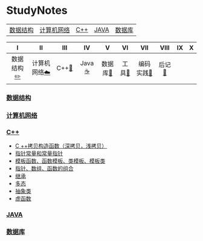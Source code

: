 StudyNotes
==============================================================
<table>
  <tr>
    <td><a href="./数据结构">数据结构</a></td>
    <td><a href="./计算机网络">计算机网络</a></td>
    <td><a href="./C++">C++</a></td>
    <td><a href="./JAVA">JAVA</a></td>
    <td><a href="./数据库">数据库</a></td>
  </tr>
</table>

| Ⅰ | Ⅱ | Ⅲ | Ⅳ | Ⅴ | Ⅵ | Ⅶ | Ⅷ | Ⅸ | Ⅹ |
| :--------: | :---------: | :---------: | :---------: | :---------: | :---------:| :---------: | :-------: | :-------:| :------:|
| 数据结构[:pencil2:](#数据结构) | 计算机网络[:cloud:](#计算机网络) | C++[:couple:](#C++) | Java [:coffee:](#Java)|数据库[:floppy_disk:](#数据库)|  工具[:hammer:](#工具-hammer)| 编码实践[:speak_no_evil:](#编码实践-speak_no_evil)| 后记[:memo:](#后记-memo) |


### [数据结构](./数据结构)



### [计算机网络](./计算机网络)



### [C++](./C++)

* [C ++拷贝构造函数（深拷贝，浅拷贝）](https://github.com/sunnyandgood/StudyNotes/blob/master/C%2B%2B/C%2B%2B%E6%8B%B7%E8%B4%9D%E6%9E%84%E9%80%A0%E5%87%BD%E6%95%B0(%E6%B7%B1%E6%8B%B7%E8%B4%9D%EF%BC%8C%E6%B5%85%E6%8B%B7%E8%B4%9D).md)
* [指针常量和常量指针](https://github.com/sunnyandgood/StudyNotes/blob/master/C%2B%2B/指针常量和常量指针.md)
* [模板函数、函数模板、类模板、模板类](https://github.com/sunnyandgood/StudyNotes/blob/master/C%2B%2B/模板函数、函数模板、类模板、模板类.md)
* [指针、数组、函数的组合](https://github.com/sunnyandgood/StudyNotes/blob/master/C%2B%2B/%E6%8C%87%E9%92%88%E3%80%81%E6%95%B0%E7%BB%84%E3%80%81%E5%87%BD%E6%95%B0%E7%9A%84%E7%BB%84%E5%90%88.md)
* [继承](https://github.com/sunnyandgood/StudyNotes/blob/master/C%2B%2B/%E7%BB%A7%E6%89%BF.md)
* [多态](https://github.com/sunnyandgood/StudyNotes/blob/master/C%2B%2B/%E5%A4%9A%E6%80%81.md)
* [抽象类](https://github.com/sunnyandgood/StudyNotes/blob/master/C%2B%2B/%E6%8A%BD%E8%B1%A1%E7%B1%BB.md)
* [虚函数](https://github.com/sunnyandgood/StudyNotes/blob/master/C%2B%2B/%E8%99%9A%E5%87%BD%E6%95%B0.md)


### [JAVA](./JAVA)




### [数据库](./数据库)
